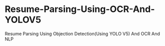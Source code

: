 # Resume-Parsing-Using-OCR-And-YOLOV5
Resume Parsing Using Objection Detection(Using YOLO V5) And OCR And NLP
